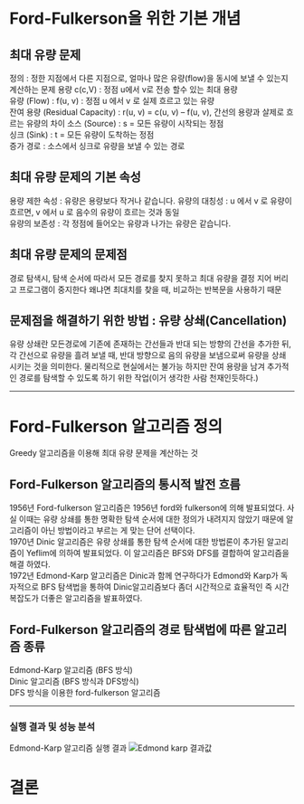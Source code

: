 # Ford-Fulkerson을 위한 기본 개념
## 최대 유량 문제  
정의 : 정한 지점에서 다른 지점으로, 얼마나 많은 유량(flow)을 동시에 보낼 수 있는지 계산하는 문제
용량 c(c,V) : 정점 u에서 v로 전송 할수 있는 최대 용량  
유량 (Flow) : f(u, v) : 정점 u 에서 v 로 실제 흐르고 있는 유량  
잔여 용량 (Residual Capacity) : r(u, v) = c(u, v) – f(u, v), 간선의 용량과 살제로 흐르는 유량의 차이 
소스 (Source) : s = 모든 유량이 시작되는 정점  
싱크 (Sink) : t = 모든 유량이 도착하는 정점   
증가 경로 : 소스에서 싱크로 유량을 보낼 수 있는 경로 
## 최대 유량 문제의 기본 속성
용량 제한 속성 : 유량은 용량보다 작거나 같습니다.
유량의 대칭성 : u 에서 v 로 유량이 흐르면, v 에서 u 로 음수의 유량이 흐르는 것과 동일  
유량의 보존성 : 각 정점에 들어오는 유량과 나가는 유량은 같습니다.  
## 최대 유량 문제의 문제점  
경로 탐색시, 탐색 순서에 따라서 모든 경로를 찾지 못하고 최대 유량을 결정 지어 버리고 프로그램이 중지한다 왜냐면 최대치를 찾을 때, 비교하는 반복문을 사용하기 때문
## 문제점을 해결하기 위한 방법 : 유량 상쇄(Cancellation)  
유량 상쇄란 모든경로에 기존에 존재하는 간선들과 반대 되는 방향의 간선을 추가한 뒤, 각 간선으로 유량을 흘려 보낼 때, 반대 방향으로 음의 유량을 보냄으로써 유량을 상쇄 시키는 것을 의미한다. 물리적으로 현실에서는 불가능 하지만 잔여 용량을 남겨 추가적인 경로를 탐색할 수 있도록 하기 위한 작업(이거 생각한 사람 천재인듯하다.)

---
# Ford-Fulkerson 알고리즘 정의  
Greedy 알고리즘을 이용해 최대 유량 문제을 계산하는 것   
## Ford-Fulkerson 알고리즘의 통시적 발전 흐름  
1956년 Ford-fulkerson 알고리즘은 1956년 ford와 fulkerson에 의해 발표되었다. 사실 이때는 유량 상쇄를 통한 명확한 탐색 순서에 대한 정의가 내려지지 않았기 때문에 알고리즘이 아닌 방법이라고 부르는 게 맞는 단어 선택이다.  
1970년 Dinic 알고리즘은 유량 상쇄를 통한 탐색 순서에 대한 방법론이 추가된 알고리즘이 Yeflim에 의하여 발표되었다. 이 알고리즘은 BFS와 DFS를 결합하여 알고리즘을 해결 하였다.  
1972년 Edmond-Karp 알고리즘은 Dinic과 함께 연구하다가 Edmond와 Karp가 독자적으로 BFS 탐색법을 통하여 Dinic알고리즘보다 좀더 시간적으로 효율적인 즉 시간복잡도가 더좋은 알고리즘을 발표하였다.  
## Ford-Fulkerson 알고리즘의 경로 탐색법에 따른 알고리즘 종류
Edmond-Karp 알고리즘 (BFS 방식)  
Dinic 알고리즘 (BFS 방식과 DFS방식)   
DFS 방식을 이용한 ford-fulkerson 알고리즘   

---
### 실행 결과 및 성능 분석

Edmond-Karp 알고리즘 실행 결과 
![Edmond karp 결과값](https://user-images.githubusercontent.com/101388180/165814101-6b7a76cd-810b-45d9-883c-eea342c249c8.PNG)

# 결론


